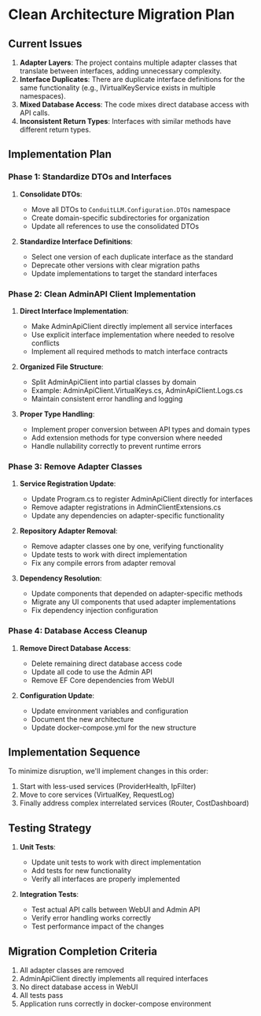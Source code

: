# Clean Architecture Migration Plan

## Current Issues

1. **Adapter Layers**: The project contains multiple adapter classes that translate between interfaces, adding unnecessary complexity.
2. **Interface Duplicates**: There are duplicate interface definitions for the same functionality (e.g., IVirtualKeyService exists in multiple namespaces).
3. **Mixed Database Access**: The code mixes direct database access with API calls.
4. **Inconsistent Return Types**: Interfaces with similar methods have different return types.

## Implementation Plan

### Phase 1: Standardize DTOs and Interfaces

1. **Consolidate DTOs**:
   - Move all DTOs to `ConduitLLM.Configuration.DTOs` namespace
   - Create domain-specific subdirectories for organization
   - Update all references to use the consolidated DTOs

2. **Standardize Interface Definitions**:
   - Select one version of each duplicate interface as the standard
   - Deprecate other versions with clear migration paths
   - Update implementations to target the standard interfaces

### Phase 2: Clean AdminAPI Client Implementation

1. **Direct Interface Implementation**:
   - Make AdminApiClient directly implement all service interfaces
   - Use explicit interface implementation where needed to resolve conflicts
   - Implement all required methods to match interface contracts

2. **Organized File Structure**:
   - Split AdminApiClient into partial classes by domain
   - Example: AdminApiClient.VirtualKeys.cs, AdminApiClient.Logs.cs
   - Maintain consistent error handling and logging

3. **Proper Type Handling**:
   - Implement proper conversion between API types and domain types
   - Add extension methods for type conversion where needed
   - Handle nullability correctly to prevent runtime errors

### Phase 3: Remove Adapter Classes

1. **Service Registration Update**:
   - Update Program.cs to register AdminApiClient directly for interfaces
   - Remove adapter registrations in AdminClientExtensions.cs
   - Update any dependencies on adapter-specific functionality

2. **Repository Adapter Removal**:
   - Remove adapter classes one by one, verifying functionality
   - Update tests to work with direct implementation
   - Fix any compile errors from adapter removal

3. **Dependency Resolution**:
   - Update components that depended on adapter-specific methods
   - Migrate any UI components that used adapter implementations
   - Fix dependency injection configuration

### Phase 4: Database Access Cleanup

1. **Remove Direct Database Access**:
   - Delete remaining direct database access code
   - Update all code to use the Admin API
   - Remove EF Core dependencies from WebUI

2. **Configuration Update**:
   - Update environment variables and configuration
   - Document the new architecture
   - Update docker-compose.yml for the new structure

## Implementation Sequence

To minimize disruption, we'll implement changes in this order:

1. Start with less-used services (ProviderHealth, IpFilter)
2. Move to core services (VirtualKey, RequestLog)
3. Finally address complex interrelated services (Router, CostDashboard)

## Testing Strategy

1. **Unit Tests**:
   - Update unit tests to work with direct implementation
   - Add tests for new functionality
   - Verify all interfaces are properly implemented

2. **Integration Tests**:
   - Test actual API calls between WebUI and Admin API
   - Verify error handling works correctly
   - Test performance impact of the changes

## Migration Completion Criteria

1. All adapter classes are removed
2. AdminApiClient directly implements all required interfaces
3. No direct database access in WebUI
4. All tests pass
5. Application runs correctly in docker-compose environment